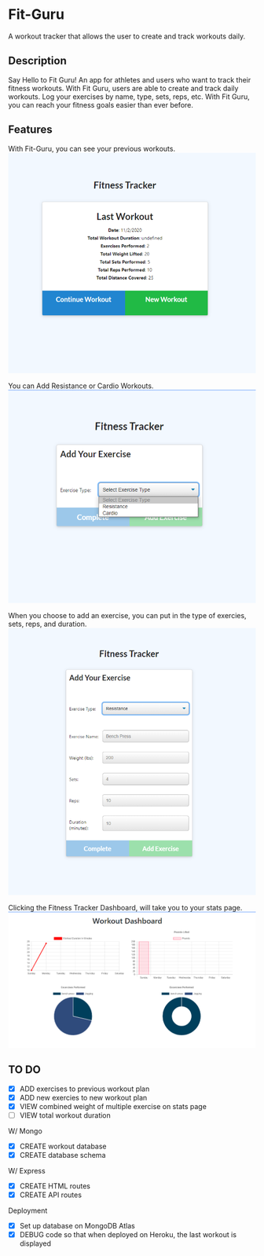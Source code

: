 # Fit-Guru
A workout tracker that allows the user to create and track workouts daily. 

## Description 
Say Hello to Fit Guru! An app for athletes and users who want to track their fitness workouts. With Fit Guru, users are able to create and track daily workouts. Log your exercises by name, type, sets, reps, etc. With Fit Guru, you can reach your fitness goals easier than ever before. 

## Features 
With Fit-Guru, you can see your previous workouts.
![fit-guru homepage](imgs/fitGuruHP.png)

You can Add Resistance or Cardio Workouts.
![fit-guru options](imgs/fitGuruAdd.png)

When you choose to add an exercise, you can put in the type of exercies, sets, reps, and duration. 
![fit-guru resistance options example](imgs/fitGuruAddResist.png)

Clicking the Fitness Tracker Dashboard, will take you to your stats page. 
![fit-guru stats tracker demo](imgs/fitGuruStats.png)

## TO DO 
- [x] ADD exercises to previous workout plan
- [x] ADD new exercies to new workout plan
- [x] VIEW combined weight of multiple exercise on stats page
- [ ] VIEW total workout duration

W/ Mongo 
- [x] CREATE workout database
- [x] CREATE database schema 

W/ Express 
- [x] CREATE HTML routes 
- [x] CREATE API routes

Deployment
- [x] Set up database on MongoDB Atlas 
- [x] DEBUG code so that when deployed on Heroku, the last workout is displayed